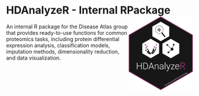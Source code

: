 # HDAnalyzeR - Internal RPackage <img src="man/figures/logo.png" align="right" height="200" alt="" />
An internal R package for the Disease Atlas group that provides ready-to-use functions for common proteomics tasks, including protein differential expression analysis, classification models, imputation methods, dimensionality reduction, and data visualization.


